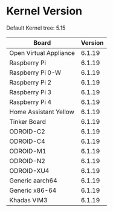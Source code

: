 
# Kernel Version

Default Kernel tree: 5.15

| Board | Version |
|-------|---------|
| Open Virtual Appliance | 6.1.19 |
| Raspberry Pi | 6.1.19 |
| Raspberry Pi 0-W | 6.1.19 |
| Raspberry Pi 2 | 6.1.19 |
| Raspberry Pi 3 | 6.1.19 |
| Raspberry Pi 4 | 6.1.19 |
| Home Assistant Yellow | 6.1.19 |
| Tinker Board | 6.1.19 |
| ODROID-C2 | 6.1.19 |
| ODROID-C4 | 6.1.19 |
| ODROID-M1 | 6.1.19 |
| ODROID-N2 | 6.1.19 |
| ODROID-XU4 | 6.1.19 |
| Generic aarch64 | 6.1.19 |
| Generic x86-64 | 6.1.19 |
| Khadas VIM3 | 6.1.19 |
